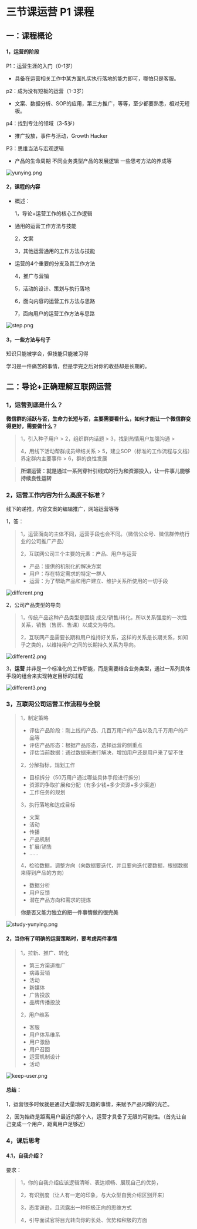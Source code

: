 # 三节课运营 P1 课程

## 一：课程概论

#### 1，运营的阶段

P1：运营生涯的入门（0-1岁）

* 具备在运营相关工作中某方面扎实执行落地的能力即可，哪怕只是客服。

p2：成为没有短板的运营（1-3岁）

* 文案、数据分析、SOP的应用，第三方推广，等等，至少都要熟悉，相对无短板。

p4：找到专注的领域（3-5岁）

* 推广投放，事件与活动，Growth Hacker

P3：思维当法与宏观逻辑

* 产品的生命周期 不同业务类型产品的发展逻辑 一些思考方法的养成等

![yunying.png](https://upload-images.jianshu.io/upload_images/1505342-2dd8d26ef7499779.png?imageMogr2/auto-orient/strip%7CimageView2/2/w/1240)



#### 2，课程的内容

* 概述：

  1，导论+运营工作的核心工作逻辑

* 通用的运营工作方法与技能

  2，文案

  3，其他运营通用的工作方法与技能

* 运营的4个重要的分支及其工作方法

  4，推广与营销

  5，活动的设计、策划与执行落地

  6，面向内容的运营工作方法与思路

  7，面向用户的运营工作方法与思路

![step.png](https://upload-images.jianshu.io/upload_images/1505342-cbf0ffeb07805338.png?imageMogr2/auto-orient/strip%7CimageView2/2/w/1240)



#### 3，一些方法与句子

知识只能被学会，但技能只能被习得

学习是一件痛苦的事情，但是学完之后对你的收益却是长期的。



## 二：导论+正确理解互联网运营

### 1，运营到底是什么？



**微信群的活跃与否，生命力长短与否，主要需要看什么，如何才能让一个微信群变得更好，需要做什么？**

>1，引入种子用户 > 2，组织群内话题 > 3，找到热情用户加强沟通 > 
>
>4，用线下活动帮群成员缔结关系 > 5，建立SOP（标准的工作流程与文档）界定群内主要事件 > 6，群的良性发展
>
>



> **所谓运营：就是通过一系列穿针引线式的行为和资源投入，让一件事儿能够持续良性运转**



### 2，运营工作内容为什么高度不标准？

线下的递推，内容文案的编辑推广，网站运营等等



1，答：

> 1，运营面向的主体不同，运营手段也会不同。（微信公众号、微信群传统行业的公司推广产品）
>
> 2，互联网公司三个主要的元素：产品、用户与运营
>
> * 产品：提供的机制化的解决方案
> * 用户：存在特定需求的特定一群人
> * 运营：为了帮助产品和用户建立、维护关系所使用的一切手段

![different.png](https://upload-images.jianshu.io/upload_images/1505342-b6da5510b83f661e.png?imageMogr2/auto-orient/strip%7CimageView2/2/w/1240)



2，公司产品类型的导向

> 1，传统产品这种产品类型是围绕 成交/销售/转化，所以关系强度的一次性关系，销售（售房、售课）以成交为导向。
>
> 2，互联网产品需要长期和用户维持好关系，这样的关系是长期关系，如知乎之类的，以维持用户之间的长期持久关系为导向。



![different2.png](https://upload-images.jianshu.io/upload_images/1505342-4c6dfda71eb53397.png?imageMogr2/auto-orient/strip%7CimageView2/2/w/1240)



3，**运营** 并非是一个标准化的工作职能，而是需要结合业务类型，通过一系列具体手段的组合来实现特定目标的过程



![different3.png](https://upload-images.jianshu.io/upload_images/1505342-5de84af50b36719d.png?imageMogr2/auto-orient/strip%7CimageView2/2/w/1240)



### 3，互联网公司运营工作流程与全貌

>1，制定策略
>
>* 评估产品阶段：刚上线的产品、几百万用户的产品以及几千万用户的产品等
>* 评估产品形态：根据产品形态，选择运营的侧重点
>* 评估当前数据：通过数据来进行解决，增加用户还是用户来了留不住
>
>2，分解指标，规划工作
>
>* 目标拆分（50万用户通过哪些具体手段进行拆分）
>* 资源的争取扩展和分配（有多少钱+多少资源+多少渠道）
>* 工作任务的规划
>
>3，执行落地和达成目标
>
>* 文案
>* 活动
>* 传播
>* 产品机制
>* 扩展/销售
>* …...
>
>4，检验数据，调整方向（向数据要迭代，并且要向迭代要数据，根据数据来得到产品的方向）
>
>* 数据分析
>* 用户反馈
>* 潜在产品方向和需求的提炼
>
>**你是否又能力独立的把一件事情做的很完美**



![study-yunying.png](https://upload-images.jianshu.io/upload_images/1505342-3c59763a5e275a6f.png?imageMogr2/auto-orient/strip%7CimageView2/2/w/1240)



#### 2，当你有了明确的运营策略时，要考虑两件事情

>1，拉新、推广、转化
>
>* 第三方渠道推广
>* 病毒营销
>* 活动
>* 新媒体
>* 广告投放
>* 品牌传播投放
>
>2，用户维系
>
>* 客服
>* 用户体系维系
>* 用户激励
>* 用户召回
>* 运营机制设计
>* 活动



![keep-user.png](https://upload-images.jianshu.io/upload_images/1505342-7a03df2ba5288376.png?imageMogr2/auto-orient/strip%7CimageView2/2/w/1240)



#### 总结：

1，运营很多时候就是通过大量琐碎无趣的事情，来赋予产品闪耀的光芒。

2，因为始终是距离用户最近的那个人，运营才具备了无限的可能性。（首先让自己变成一个用户，距离用户足够近）



### 4，课后思考



#### 4.1，自我介绍？

要求：

> 1，你的自我介绍应该逻辑清晰、表达顺畅、展现自己的优势，
>
> 2，有识别度（让人有一定的印象，与大众型自我介绍区别开来）
>
> 3，态度谦逊，且流露出一种积极正向的思维方式
>
> 4，引导面试官将目光转向你的长处、优势和积极的方面













